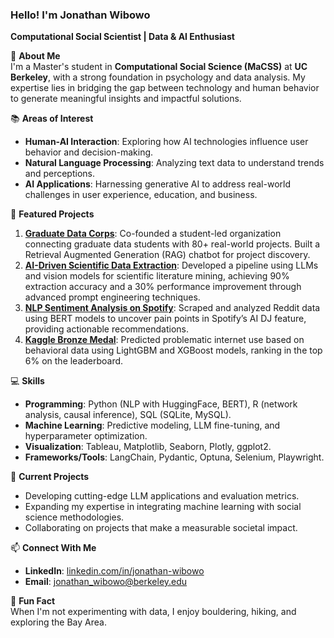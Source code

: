 ### **Hello! I'm Jonathan Wibowo**

**Computational Social Scientist | Data & AI Enthusiast**

🌟 **About Me**  
I'm a Master's student in **Computational Social Science (MaCSS)** at **UC Berkeley**, with a strong foundation in psychology and data analysis. My expertise lies in bridging the gap between technology and human behavior to generate meaningful insights and impactful solutions.

📚 **Areas of Interest**

- **Human-AI Interaction**: Exploring how AI technologies influence user behavior and decision-making.
- **Natural Language Processing**: Analyzing text data to understand trends and perceptions.
- **AI Applications**: Harnessing generative AI to address real-world challenges in user experience, education, and business.

📂 **Featured Projects**

1. **[Graduate Data Corps](#)**: Co-founded a student-led organization connecting graduate data students with 80+ real-world projects. Built a Retrieval Augmented Generation (RAG) chatbot for project discovery.
2. **[AI-Driven Scientific Data Extraction](#)**: Developed a pipeline using LLMs and vision models for scientific literature mining, achieving 90% extraction accuracy and a 30% performance improvement through advanced prompt engineering techniques.
3. **[NLP Sentiment Analysis on Spotify](#)**: Scraped and analyzed Reddit data using BERT models to uncover pain points in Spotify’s AI DJ feature, providing actionable recommendations.
4. **[Kaggle Bronze Medal](#)**: Predicted problematic internet use based on behavioral data using LightGBM and XGBoost models, ranking in the top 6% on the leaderboard.

💻 **Skills**

- **Programming**: Python (NLP with HuggingFace, BERT), R (network analysis, causal inference), SQL (SQLite, MySQL).
- **Machine Learning**: Predictive modeling, LLM fine-tuning, and hyperparameter optimization.
- **Visualization**: Tableau, Matplotlib, Seaborn, Plotly, ggplot2.
- **Frameworks/Tools**: LangChain, Pydantic, Optuna, Selenium, Playwright.

🚀 **Current Projects**

- Developing cutting-edge LLM applications and evaluation metrics.
- Expanding my expertise in integrating machine learning with social science methodologies.
- Collaborating on projects that make a measurable societal impact.

📫 **Connect With Me**

- **LinkedIn**: [linkedin.com/in/jonathan-wibowo](https://www.linkedin.com/in/jonathan-wibowo)
- **Email**: jonathan_wibowo@berkeley.edu

🌟 **Fun Fact**  
When I'm not experimenting with data, I enjoy bouldering, hiking, and exploring the Bay Area.
